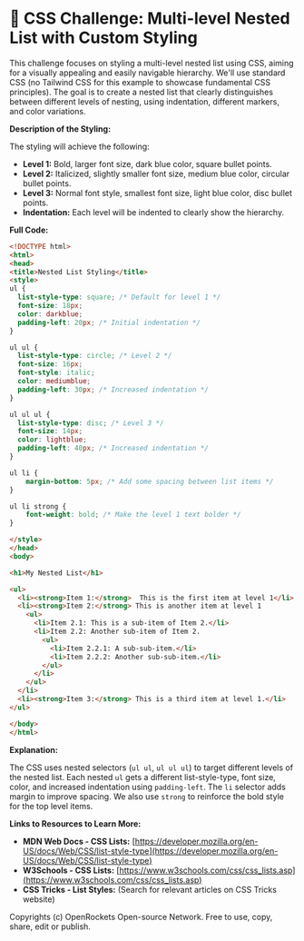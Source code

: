 # 🐞 CSS Challenge:  Multi-level Nested List with Custom Styling


This challenge focuses on styling a multi-level nested list using CSS, aiming for a visually appealing and easily navigable hierarchy. We'll use standard CSS (no Tailwind CSS for this example to showcase fundamental CSS principles).  The goal is to create a nested list that clearly distinguishes between different levels of nesting, using indentation, different markers, and color variations.


**Description of the Styling:**

The styling will achieve the following:

* **Level 1:**  Bold, larger font size, dark blue color, square bullet points.
* **Level 2:** Italicized, slightly smaller font size,  medium blue color, circular bullet points.
* **Level 3:** Normal font style, smallest font size, light blue color, disc bullet points.
* **Indentation:** Each level will be indented to clearly show the hierarchy.


**Full Code:**

```html
<!DOCTYPE html>
<html>
<head>
<title>Nested List Styling</title>
<style>
ul {
  list-style-type: square; /* Default for level 1 */
  font-size: 18px;
  color: darkblue;
  padding-left: 20px; /* Initial indentation */
}

ul ul {
  list-style-type: circle; /* Level 2 */
  font-size: 16px;
  font-style: italic;
  color: mediumblue;
  padding-left: 30px; /* Increased indentation */
}

ul ul ul {
  list-style-type: disc; /* Level 3 */
  font-size: 14px;
  color: lightblue;
  padding-left: 40px; /* Increased indentation */
}

ul li {
    margin-bottom: 5px; /* Add some spacing between list items */
}

ul li strong {
    font-weight: bold; /* Make the level 1 text bolder */
}

</style>
</head>
<body>

<h1>My Nested List</h1>

<ul>
  <li><strong>Item 1:</strong>  This is the first item at level 1</li>
  <li><strong>Item 2:</strong> This is another item at level 1
    <ul>
      <li>Item 2.1: This is a sub-item of Item 2.</li>
      <li>Item 2.2: Another sub-item of Item 2.
        <ul>
          <li>Item 2.2.1: A sub-sub-item.</li>
          <li>Item 2.2.2: Another sub-sub-item.</li>
        </ul>
      </li>
    </ul>
  </li>
  <li><strong>Item 3:</strong> This is a third item at level 1.</li>
</ul>

</body>
</html>
```


**Explanation:**

The CSS uses nested selectors (`ul ul`, `ul ul ul`) to target different levels of the nested list.  Each nested `ul`  gets a different list-style-type, font size, color, and increased indentation using `padding-left`.  The `li` selector adds margin to improve spacing.  We also use `strong` to reinforce the bold style for the top level items.


**Links to Resources to Learn More:**

* **MDN Web Docs - CSS Lists:** [https://developer.mozilla.org/en-US/docs/Web/CSS/list-style-type](https://developer.mozilla.org/en-US/docs/Web/CSS/list-style-type)
* **W3Schools - CSS Lists:** [https://www.w3schools.com/css/css_lists.asp](https://www.w3schools.com/css/css_lists.asp)
* **CSS Tricks - List Styles:** (Search for relevant articles on CSS Tricks website)


Copyrights (c) OpenRockets Open-source Network. Free to use, copy, share, edit or publish.

